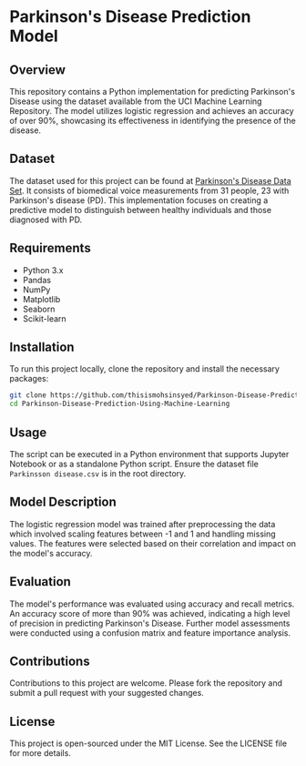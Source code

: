 
# Parkinson's Disease Prediction Model

## Overview
This repository contains a Python implementation for predicting Parkinson's Disease using the dataset available from the UCI Machine Learning Repository. The model utilizes logistic regression and achieves an accuracy of over 90%, showcasing its effectiveness in identifying the presence of the disease.

## Dataset
The dataset used for this project can be found at [Parkinson's Disease Data Set](https://archive.ics.uci.edu/ml/machine-learning-databases/parkinsons/). It consists of biomedical voice measurements from 31 people, 23 with Parkinson's disease (PD). This implementation focuses on creating a predictive model to distinguish between healthy individuals and those diagnosed with PD.

## Requirements
- Python 3.x
- Pandas
- NumPy
- Matplotlib
- Seaborn
- Scikit-learn

## Installation
To run this project locally, clone the repository and install the necessary packages:
```bash
git clone https://github.com/thisismohsinsyed/Parkinson-Disease-Prediction-Using-Machine-Learning
cd Parkinson-Disease-Prediction-Using-Machine-Learning

```

## Usage
The script can be executed in a Python environment that supports Jupyter Notebook or as a standalone Python script. Ensure the dataset file `Parkinsson disease.csv` is in the root directory.

## Model Description
The logistic regression model was trained after preprocessing the data which involved scaling features between -1 and 1 and handling missing values. The features were selected based on their correlation and impact on the model's accuracy.

## Evaluation
The model's performance was evaluated using accuracy and recall metrics. An accuracy score of more than 90% was achieved, indicating a high level of precision in predicting Parkinson's Disease. Further model assessments were conducted using a confusion matrix and feature importance analysis.

## Contributions
Contributions to this project are welcome. Please fork the repository and submit a pull request with your suggested changes.

## License
This project is open-sourced under the MIT License. See the LICENSE file for more details.
